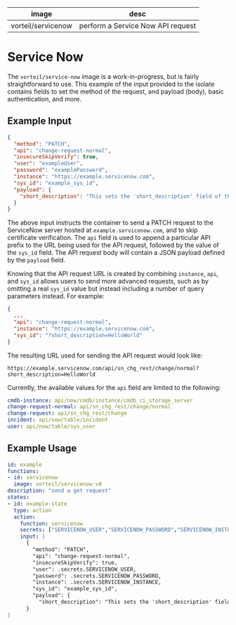 | image | desc |
| --- | --- |
| vorteil/servicenow | perform a Service Now API request |

# Service Now

The `vorteil/service-now` image is a work-in-progress, but is fairly straightforward to use. This example of the input provided to the isolate contains fields to set the method of the request, and payload (body), basic authentication, and more. 

## Example Input

```json
{
  "method": "PATCH",
  "api": "change-request-normal",
  "insecureSkipVerify": true,
  "user": "exampleUser",
  "password": "examplePassword",
  "instance": "https://example.servicenow.com",
  "sys_id": "example_sys_id",
  "payload": {
    "short_description": "This sets the 'short_description' field of the targeted normal change request!"
  }
}
```

The above input instructs the container to send a PATCH request to the ServiceNow server hosted at `example.servicenow.com`, and to skip certificate verification. The `api` field is used to append a particular API prefix to the URL being used for the API request, followed by the value of the `sys_id` field. The API request body will contain a JSON payload defined by the `payload` field.

Knowing that the API request URL is created by combining `instance`, `api`, and `sys_id` allows users to send more advanced requests, such as by omitting a real `sys_id` value but instead including a number of query parameters instead. For example:

```json
{
  ...
  "api": "change-request-normal",
  "instance": "https://example.servicenow.com",
  "sys_id": "?short_description=HelloWorld"
}
```

The resulting URL used for sending the API request would look like:

```
https://example.servicenow.com/api/sn_chg_rest/change/normal?short_description=HelloWorld
```

Currently, the available values for the `api` field are limited to the following:

```yaml
cmdb-instance: api/now/cmdb/instance/cmdb_ci_storage_server
change-request-normal: api/sn_chg_rest/change/normal
change-request: api/sn_chg_rest/change
incident: api/now/table/incident
user: api/now/table/sys_user
```

## Example Usage

```yaml
id: example
functions:
- id: servicenow
  image: vorteil/servicenow:v8
description: "send a get request" 
states:
- id: example-state
  type: action
  action: 
    function: servicenow
    secrets: ["SERVICENOW_USER","SERVICENOW_PASSWORD","SERVICENOW_INSTANCE"]
    input: | 
      {
        "method": "PATCH",
        "api": "change-request-normal",
        "insecureSkipVerify": true,
        "user": .secrets.SERVICENOW_USER,
        "password": .secrets.SERVICENOW_PASSWORD,
        "instance": .secrets.SERVICENOW_INSTANCE,
        "sys_id": "example_sys_id",
        "payload": {
          "short_description": "This sets the 'short_description' field of the targeted normal change request!"
      }
}
```